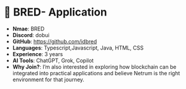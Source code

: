 #  🧑‍ BRED- Application

- **Nmae**: BRED
- **Discord**: dobui
- **GitHub**: https://github.com/idbred
- **Languages**: Typescript,Javascript, Java, HTML, CSS
- **Experience**: 3 years
- **AI Tools**: ChatGPT, Grok, Copilot
- **Why Join?**: I’m also interested in exploring how blockchain can be integrated into practical applications and believe Netrum is the right environment for that journey.
